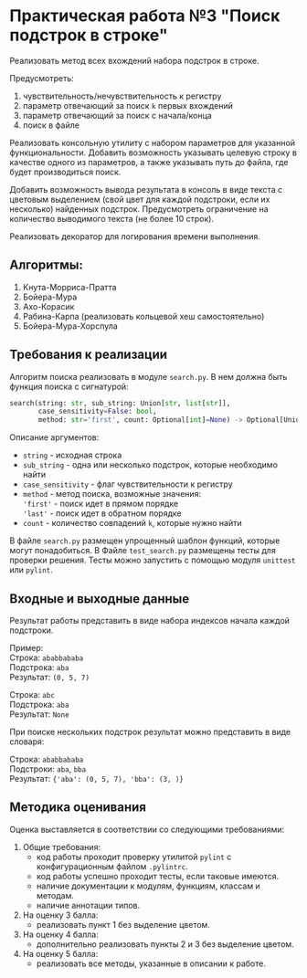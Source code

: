 # Практическая работа №3 "Поиск подстрок в строке"

Реализовать метод всех вхождений набора подстрок в строке.

Предусмотреть:
1) чувствительность/нечувствительность к регистру
2) параметр отвечающий за поиск `k` первых вхождений
3) параметр отвечающий за поиск с начала/конца
4) поиск в файле

Реализовать консольную утилиту с набором параметров для
указанной функциональности.
Добавить возможность указывать целевую строку в качестве одного
из параметров, а также указывать путь до файла, где будет
производиться поиск.

Добавить возможность вывода результата в консоль в виде текста с
цветовым выделением (свой цвет для каждой подстроки, если их
несколько) найденных подстрок. Предусмотреть ограничение на
количество выводимого текста (не более 10 строк).

Реализовать декоратор для логирования времени выполнения. 

## Алгоритмы:

1) Кнута-Морриса-Пратта
2) Бойера-Мура
3) Ахо-Корасик
4) Рабина-Карпа (реализовать кольцевой хеш самостоятельно)
5) Бойера-Мура-Хорспула

##  Требования к реализации
Алгоритм поиска реализовать в модуле `search.py`.
В нем должна быть функция поиска с сигнатурой:

```python
search(string: str, sub_string: Union[str, list[str]],
	   case_sensitivity=False: bool,
	   method: str='first', count: Optional[int]=None) -> Optional[Union[tuple[int, ...], dict[str, tuple[int, ...]]]]
```

Описание аргументов:

- ```string```           - исходная строка
- ```sub_string```       - одна или несколько подстрок, которые необходимо найти
- ```case_sensitivity``` - флаг чувствительности к регистру
- ```method```           - метод поиска, возможные значения:<br>
						   ```'first'``` - поиск идет в прямом порядке<br>
						   ```'last'``` - поиск идет в обратном порядке<br>
- ```count```            - количество совпадений `k`, которые нужно найти

В файле `search.py` размещен упрощенный шаблон функций, которые могут
понадобиться. В Файле `test_search.py` размещены тесты для проверки
решения. Тесты можно запустить с помощью модуля `unittest` или `pylint`.

## Входные и выходные данные

Результат работы представить в виде набора индексов начала
каждой подстроки.

Пример: <br>
Строка: ```ababbababa```<br>
Подстрока: ```aba```<br>
Результат: ```(0, 5, 7)```<br>

Строка: ```abc```<br>
Подстрока: ```aba```<br>
Результат: ```None```<br>

При поиске нескольких подстрок результат можно представить в виде словаря:

Строка: ```ababbababa```<br>
Подстроки: ```aba```, ```bba```<br>
Результат: ```{'aba': (0, 5, 7), 'bba': (3, )}```<br>

## Методика оценивания

Оценка выставляется в соответствии со следующими требованиями:

1) Общие требования:
    - код работы проходит проверку утилитой `pylint` с конфигурационным
    файлом `.pylintrc`.
    - код работы успешно проходит тесты, если таковые имеются.
    - наличие документации к модулям, функциям, классам и методам.
    - наличие аннотации типов.
2) На оценку 3 балла:
    - реализовать пункт 1 без выделение цветом.
3) На оценку 4 балла:
    - дополнительно реализовать пункты 2 и 3 без выделение цветом.
4) На оценку 5 балла:
    - реализовать все методы, указанные в описании к работе. 

<!-- 
## Полезные материалы

- [How to print colored text to the terminal?](https://stackoverflow.com/questions/287871/how-to-print-colored-text-to-the-terminal)
- [Как поменять цвет текста при выводе в консоль?](https://ru.stackoverflow.com/questions/1061433/%D0%9A%D0%B0%D0%BA-%D0%BF%D0%BE%D0%BC%D0%B5%D0%BD%D1%8F%D1%82%D1%8C-%D1%86%D0%B2%D0%B5%D1%82-%D1%82%D0%B5%D0%BA%D1%81%D1%82%D0%B0-%D0%BF%D1%80%D0%B8-%D0%B2%D1%8B%D0%B2%D0%BE%D0%B4%D0%B5-%D0%B2-%D0%BA%D0%BE%D0%BD%D1%81%D0%BE%D0%BB%D1%8C)
- [colorama](https://github.com/tartley/colorama)
-->
